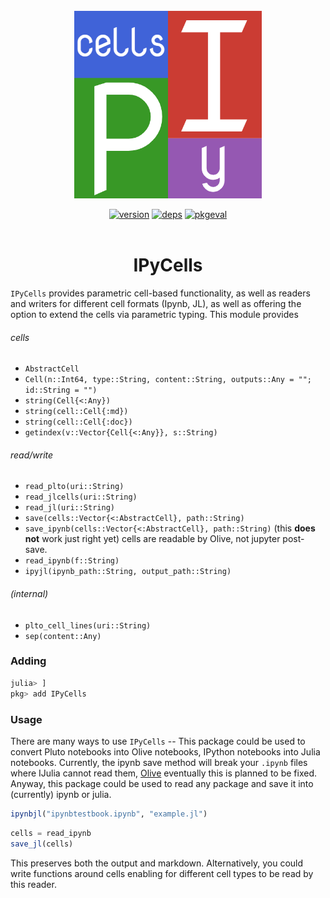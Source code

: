 <div align="center" style = "box-pack: start;">
  </br>
  <img width = 300 src="https://github.com/ChifiSource/image_dump/blob/main/ipyjl/logo.png" >
  
  
  [![version](https://juliahub.com/docs/Lathe/version.svg)](https://juliahub.com/ui/Packages/Lathe/6rMNJ)
[![deps](https://juliahub.com/docs/Lathe/deps.svg)](https://juliahub.com/ui/Packages/Lathe/6rMNJ?t=2)
[![pkgeval](https://juliahub.com/docs/Lathe/pkgeval.svg)](https://juliahub.com/ui/Packages/Lathe/6rMNJ)
  </br>
  </br>
  <h1>IPyCells</h1>
  </div>

`IPyCells` provides parametric cell-based functionality, as well as readers and writers for different cell formats (Ipynb, JL), as well as offering the option to extend the cells via parametric typing. This module provides
###### cells
- `AbstractCell`
- `Cell(n::Int64, type::String, content::String, outputs::Any = ""; id::String = "")`
- `string(Cell{<:Any})`
- `string(cell::Cell{:md})`
- `string(cell::Cell{:doc})`
- `getindex(v::Vector{Cell{<:Any}}, s::String)`
###### read/write
- `read_plto(uri::String)`
- `read_jlcells(uri::String)`
- `read_jl(uri::String)`
- `save(cells::Vector{<:AbstractCell}, path::String)`
- `save_ipynb(cells::Vector{<:AbstractCell}, path::String)` (this **does not** work just right yet) cells are readable by Olive, not jupyter post-save.
- `read_ipynb(f::String)`
- `ipyjl(ipynb_path::String, output_path::String)`
###### (internal)
- `plto_cell_lines(uri::String)`
- `sep(content::Any)`
### Adding
```julia
julia> ]
pkg> add IPyCells
```
### Usage
There are many ways to use `IPyCells` -- This package could be used to convert Pluto notebooks into Olive notebooks, IPython notebooks into Julia notebooks. Currently, the ipynb save method will break your `.ipynb` files where IJulia cannot read them, [Olive](https://github.com/ChifiSource/Olive.jl) eventually this is planned to be fixed. Anyway, this package could be used to read any package and save it into (currently) ipynb or julia.
```julia
ipynbjl("ipynbtestbook.ipynb", "example.jl")
```
```julia
cells = read_ipynb
save_jl(cells)
```
This preserves both the output and markdown. Alternatively, you could write functions around cells enabling for different cell types to be read by this reader.
